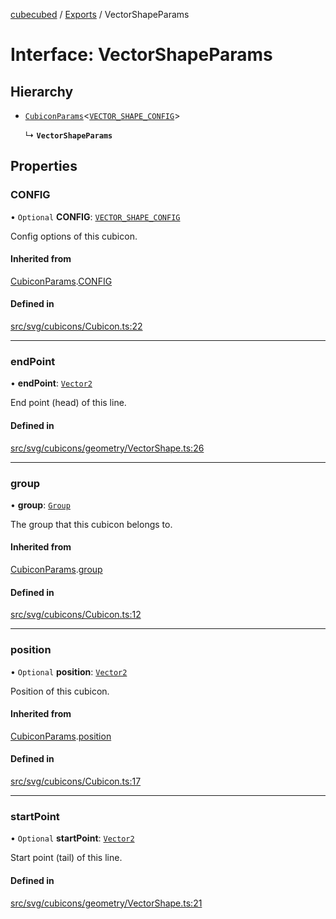 [cubecubed](/reference/README.md) / [Exports](/reference/modules.md) / VectorShapeParams

# Interface: VectorShapeParams

## Hierarchy

- [`CubiconParams`](/reference/interfaces/CubiconParams.md)<[`VECTOR_SHAPE_CONFIG`](/reference/interfaces/VECTOR_SHAPE_CONFIG.md)\>

  ↳ **`VectorShapeParams`**

## Properties

### CONFIG

• `Optional` **CONFIG**: [`VECTOR_SHAPE_CONFIG`](/reference/interfaces/VECTOR_SHAPE_CONFIG.md)

Config options of this cubicon.

#### Inherited from

[CubiconParams](/reference/interfaces/CubiconParams.md).[CONFIG](/reference/interfaces/CubiconParams.md#config)

#### Defined in

[src/svg/cubicons/Cubicon.ts:22](https://github.com/imaphatduc/cubecubed/blob/f64863c/src/svg/cubicons/Cubicon.ts#L22)

___

### endPoint

• **endPoint**: [`Vector2`](/reference/classes/Vector2.md)

End point (head) of this line.

#### Defined in

[src/svg/cubicons/geometry/VectorShape.ts:26](https://github.com/imaphatduc/cubecubed/blob/f64863c/src/svg/cubicons/geometry/VectorShape.ts#L26)

___

### group

• **group**: [`Group`](/reference/classes/Group.md)

The group that this cubicon belongs to.

#### Inherited from

[CubiconParams](/reference/interfaces/CubiconParams.md).[group](/reference/interfaces/CubiconParams.md#group)

#### Defined in

[src/svg/cubicons/Cubicon.ts:12](https://github.com/imaphatduc/cubecubed/blob/f64863c/src/svg/cubicons/Cubicon.ts#L12)

___

### position

• `Optional` **position**: [`Vector2`](/reference/classes/Vector2.md)

Position of this cubicon.

#### Inherited from

[CubiconParams](/reference/interfaces/CubiconParams.md).[position](/reference/interfaces/CubiconParams.md#position)

#### Defined in

[src/svg/cubicons/Cubicon.ts:17](https://github.com/imaphatduc/cubecubed/blob/f64863c/src/svg/cubicons/Cubicon.ts#L17)

___

### startPoint

• `Optional` **startPoint**: [`Vector2`](/reference/classes/Vector2.md)

Start point (tail) of this line.

#### Defined in

[src/svg/cubicons/geometry/VectorShape.ts:21](https://github.com/imaphatduc/cubecubed/blob/f64863c/src/svg/cubicons/geometry/VectorShape.ts#L21)
